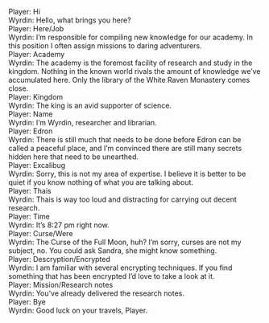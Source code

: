 Player: Hi  
Wyrdin: Hello, what brings you here?  
Player: Here/Job  
Wyrdin: I’m responsible for compiling new knowledge for our academy. In this position I often assign missions to daring adventurers.  
Player: Academy  
Wyrdin: The academy is the foremost facility of research and study in the kingdom. Nothing in the known world rivals the amount of knowledge we’ve accumulated here. Only the library of the White Raven Monastery comes close.  
Player: Kingdom  
Wyrdin: The king is an avid supporter of science.  
Player: Name  
Wyrdin: I’m Wyrdin, researcher and librarian.  
Player: Edron  
Wyrdin: There is still much that needs to be done before Edron can be called a peaceful place, and I’m convinced there are still many secrets hidden here that need to be unearthed.  
Player: Excalibug  
Wyrdin: Sorry, this is not my area of expertise. I believe it is better to be quiet if you know nothing of what you are talking about.  
Player: Thais  
Wyrdin: Thais is way too loud and distracting for carrying out decent research.  
Player: Time  
Wyrdin: It’s 8:27 pm right now.  
Player: Curse/Were  
Wyrdin: The Curse of the Full Moon, huh? I’m sorry, curses are not my subject, no. You could ask Sandra, she might know something.  
Player: Descryption/Encrypted  
Wyrdin: I am familiar with several encrypting techniques. If you find something that has been encrypted I’d love to take a look at it.  
Player: Mission/Research notes  
Wyrdin: You’ve already delivered the research notes.  
Player: Bye  
Wyrdin: Good luck on your travels, Player.  
